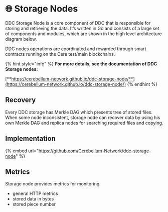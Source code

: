 # 🌐 Storage Nodes

DDC Storage Node is a core component of DDC that is responsible for storing and retrieving the data. It’s written in Go and consists of a large set of components and modules, which are shown in the high level architecture diagram below.

DDC nodes operations are coordinated and rewarded through smart contracts running on the Cere test/main blockchains.

{% hint style="info" %}
**For more details, see the documentation of DDC Storage nodes:**

[**https://cerebellum-network.github.io/ddc-storage-node/**](https://cerebellum-network.github.io/ddc-storage-node/)
{% endhint %}

## Recovery

Every  DDC storage has Merkle DAG which presents tree of stored files. When some node inconsistent, storage node can recover data by using his own Merkle DAG and replica nodes for searching required files and copying.

## Implementation

{% embed url="https://github.com/Cerebellum-Network/ddc-storage-node" %}

## Metrics

Storage node provides metrics for monitoring:

* general HTTP metrics
* stored data in bytes
* stored piece number

